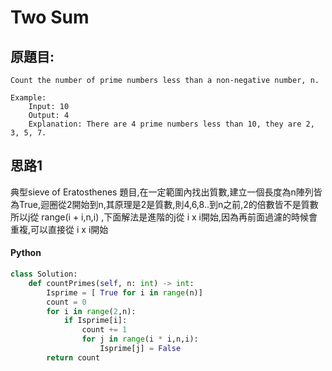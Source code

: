 # Two Sum


## 原題目:
```
Count the number of prime numbers less than a non-negative number, n.

Example:
    Input: 10
    Output: 4
    Explanation: There are 4 prime numbers less than 10, they are 2, 3, 5, 7.
```

## 思路1
典型sieve of Eratosthenes 題目,在一定範圍內找出質數,建立一個長度為n陣列皆為True,迴圈從2開始到n,其原理是2是質數,則4,6,8..到n之前,2的倍數皆不是質數<br>
所以j從  range(i + i,n,i) ,下面解法是進階的j從 i x i開始,因為再前面過濾的時候會重複,可以直接從 i x i開始


#### Python

``` python
class Solution:
    def countPrimes(self, n: int) -> int:
        Isprime = [ True for i in range(n)]
        count = 0
        for i in range(2,n):
            if Isprime[i]:
                count += 1
                for j in range(i * i,n,i):
                    Isprime[j] = False
        return count    
``` 






